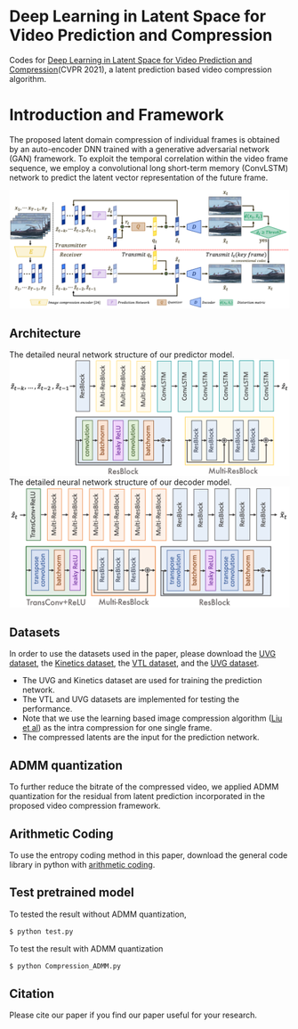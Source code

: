 # Deep Learning in Latent Space for Video Prediction and Compression
Codes for [Deep Learning in Latent Space for Video Prediction and Compression](https://github.com/BowenL0218/BPGAN/edit/main/README.md)(CVPR 2021), a latent prediction based video compression algorithm.

# Introduction and Framework
The proposed latent domain compression of individual frames is obtained by an auto-encoder DNN trained with a generative adversarial network (GAN) framework. To exploit the temporal correlation within the video frame sequence, we employ a convolutional long short-term memory (ConvLSTM) network to predict the latent vector representation of the future frame.

![Flow chart](https://github.com/BowenL0218/Video_Compression/blob/main/Images/flow_chart.png)

## Architecture
The detailed neural network structure of our predictor model.
![Predictor architecture](https://github.com/BowenL0218/Video_Compression/blob/main/Images/predictor.png)
The detailed neural network structure of our decoder model.
![Decoder architecture](https://github.com/BowenL0218/Video_Compression/blob/main/Images/decoder.png)

## Datasets
In order to use the datasets used in the paper, please download the [UVG dataset](https://media.withyoutube.com/), the [Kinetics dataset](https://deepmind.com/research/open-source/kinetics), the [VTL dataset](http://trace.eas.asu.edu/index.html), and the [UVG dataset](http://ultravideo.fi/).

- The UVG and Kinetics dataset are used for training the prediction network. 
- The VTL and UVG datasets are implemented for testing the performance.
- Note that we use the learning based image compression algorithm ([Liu et al](https://arxiv.org/pdf/1912.03734.pdf)) as the intra compression for one single frame. 
- The compressed latents are the input for the prediction network. 

## ADMM quantization
To further reduce the bitrate of the compressed video, we applied ADMM quantization for the residual from latent prediction incorporated in the proposed video compression framework. 

## Arithmetic Coding
To use the entropy coding method in this paper, download the general code library in python with [arithmetic coding](https://github.com/ahmedfgad/ArithmeticEncodingPython). 

## Test pretrained model
To tested the result without ADMM quantization,
```sh
$ python test.py
```

To test the result with ADMM quantization
```sh
$ python Compression_ADMM.py
```

## Citation
Please cite our paper if you find our paper useful for your research. 
